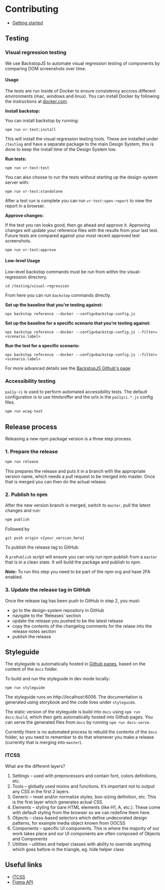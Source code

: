 # Contributing

- [Getting started](./contributing/getting-started.md)

## Testing

### Visual regression testing

We use BackstopJS to automate visual regression testing of components by comparing DOM screenshots over time.

#### Usage

The tests are run inside of Docker to ensure consistency accross different environments (mac, windows and linux). You can install Docker by following the instructions at [docker.com](https://www.docker.com/products/docker-desktop).

**Install backstop:**

You can install backstop by running:

```
npm run vr-test:install
```

This will install the visual regression testing tools. These are installed under `/testing` and have a separate package to the main Design System, this is done to keep the install time of the Design System low.

**Run tests:**

```
npm run vr-test:test
```

You can also choose to run the tests without starting up the design-system server with:

```
npm run vr-test:standalone
```

After a test run is complete you can run `vr-test:open-report` to view the report in a browser.

**Approve changes:**

If the test you ran looks good, then go ahead and approve it. Approving changes will update your reference files with the results from your last test. Future tests are compared against your most recent approved test screenshots.

```
npm run vr-test:approve
```

#### Low-level Usage

Low-level backstop commands must be run from within the visual-regression directory.

```
cd /testing/visual-regression
```

From here you can run `backstop` commands directly.

**Set up the baseline that you’re testing against:**

```
npx backstop reference --docker --config=backstop-config.js
```

**Set up the baseline for a specific scenario that you’re testing against:**

```
npx backstop reference --docker --config=backstop-config.js --filter=<scenario.label>
```

**Run the test for a specific scenario:**

```
npx backstop reference --docker --config=backstop-config.js --filter=<scenario.label>
```

For more advanced details see the [BackstopJS Github's page](https://github.com/garris/BackstopJS)

### Accessibility testing

`pa11y-ci` is used to perform automated accessibility tests. The default configuration is to use htmlsniffer and the urls in the `pa11yci.*.js` config files.

```sh
npm run wcag-test
```

## Release process

Releasing a new npm package version is a three step process.

### 1. Prepare the release

```sh
npm run release
```

This prepares the release and puts it in a branch with the appropriate version name, which needs a pull request to be merged into master. Once that is merged you can then do the actual release.

### 2. Publish to npm

After the new version branch is merged, switch to `master`, pull the latest changes and run:

```sh
npm publish
```

Followed by

```
git push origin v{your_version_here}
```

To publish the release tag to GitHub.

A `prePublish` script will ensure you can only run npm publish from a `master` that is in a clean state. It will build the package and publish to npm.

**_Note:_** To run this step you need to be part of the npm org and have 2FA enabled.

### 3. Update the release tag in GitHub

Once the release tag has been push to GitHub in step 2, you must:

- go to the design-system repository in GitHub
- navigate to the 'Releases' section
- update the release you pushed to be the latest release
- copy the contents of the changelog comments for the relase into the release notes section
- publish the release

## Styleguide

The styleguide is automatically hosted in [Github pages](https://citizensadvice.github.io/design-system-testing/), based on the content of the `docs` folder.

To build and run the styleguide in dev mode locally:

```
npm run styleguide
```

The styleguide runs on http://localhost:6006. The documentation is generated using storybook and the code lives under `styleguide`.

The static version of the styleguide is build into `docs` using `npm run docs:build`, which then gets automatically hosted into Github pages. You can serve the generated files from `docs` by running `npm run docs:serve`.

Currently there is no automated process to rebuild the contents of the `docs` folder, so you need to remember to do that whenever you make a release (currently that is merging into `master`).

### ITCSS

What are the different layers?

1. Settings – used with preprocessors and contain font, colors definitions, etc.
2. Tools – globally used mixins and functions. It’s important not to output any CSS in the first 2 layers.
3. Generic – reset and/or normalize styles, box-sizing definition, etc. This is the first layer which generates actual CSS.
4. Elements – styling for bare HTML elements (like H1, A, etc.). These come with default styling from the browser so we can redefine them here.
5. Objects – class-based selectors which define undecorated design patterns, for example media object known from OOCSS
6. Components – specific UI components. This is where the majority of our work takes place and our UI components are often composed of Objects and Components
7. Utilities – utilities and helper classes with ability to override anything which goes before in the triangle, eg. hide helper class

## Useful links

- [ITCSS](https://www.xfive.co/blog/itcss-scalable-maintainable-css-architecture/)
- [Figma API](https://blog.prototypr.io/design-tokens-with-figma-aef25c42430f)
